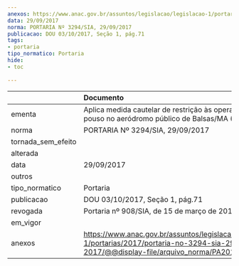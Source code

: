 ```yaml
---
anexos: https://www.anac.gov.br/assuntos/legislacao/legislacao-1/portarias/2017/portaria-no-3294-sia-29-09-2017/@@display-file/arquivo_norma/PA2017-3294.pdf
data: 29/09/2017
norma: PORTARIA Nº 3294/SIA, 29/09/2017
publicacao: DOU 03/10/2017, Seção 1, pág.71
tags:
- portaria
tipo_normatico: Portaria
hide: 
- toc 
 
---
```


|                    | Documento                                                                                                                                            |
|:-------------------|:-----------------------------------------------------------------------------------------------------------------------------------------------------|
| ementa             | Aplica medida cautelar de restrição às operações de pouso no aeródromo público de Balsas/MA (SNBS).                                                  |
| norma              | PORTARIA Nº 3294/SIA, 29/09/2017                                                                                                                     |
| tornada_sem_efeito |                                                                                                                                                      |
| alterada           |                                                                                                                                                      |
| data               | 29/09/2017                                                                                                                                           |
| outros             |                                                                                                                                                      |
| tipo_normatico     | Portaria                                                                                                                                             |
| publicacao         | DOU 03/10/2017, Seção 1, pág.71                                                                                                                      |
| revogada           | Portaria nº 908/SIA, de 15 de março de 2018.                                                                                                         |
| em_vigor           |                                                                                                                                                      |
| anexos             | https://www.anac.gov.br/assuntos/legislacao/legislacao-1/portarias/2017/portaria-no-3294-sia-29-09-2017/@@display-file/arquivo_norma/PA2017-3294.pdf |